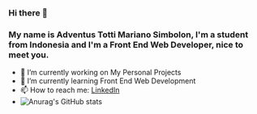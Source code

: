 ### Hi there 👋

### My name is Adventus Totti Mariano Simbolon, I'm a student from Indonesia and I'm a Front End Web Developer, nice to meet you.
<!--
**Adventus-TMS/Adventus-TMS** is a ✨ _special_ ✨ repository because its `README.md` (this file) appears on your GitHub profile.

Here are some ideas to get you started:
-->
- 🔭 I’m currently working on My Personal Projects
- 🌱 I’m currently learning Front End Web Development
- 📫 How to reach me: <a href="https://www.linkedin.com/in/adventus-totti-mariano-simbolon-a87705211/" target="_blank">LinkedIn</a>
- ![Anurag's GitHub stats](https://github-readme-stats.vercel.app/api?username=anuraghazra&theme=dark&show_icons=true)

<!--

- 👯 I’m looking to collaborate on ...
- 🤔 I’m looking for help with ...
- 💬 Ask me about ...
- 😄 Pronouns: ...
- ⚡ Fun fact: ...
-->
